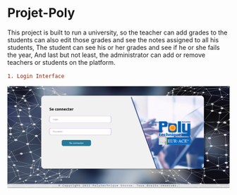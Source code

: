 # Projet-Poly
This project is built to run a university, so the teacher can add grades to the students can also edit those grades and see the notes assigned to all his students,
The student can see his or her grades and see if he or she fails the year,
And last but not least, the administrator can add or remove teachers or students on the platform.

```diff
1. Login Interface
```
![Login Interface](https://raw.githubusercontent.com/Achraf-Ben-Cheikh-Ladhari/Projet-Poly/main/image/poly.png)
                
